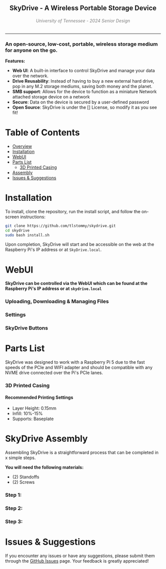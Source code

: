 <h2 align="center" style="border:none">
  SkyDrive - A Wireless Portable Storage Device
  <h6 align="center" style="color: gray;">
    University of Tennessee - 2024 Senior Design
  </h6>
</h2>

-----

### An open-source, low-cost, portable, wireless storage medium for anyone on the go.

**Features:**
- **Web UI**: A built-in interface to control SkyDrive and manage your data over the network.
- **Drive Reusability**: Instead of having to buy a new external hard drive, pop in any M.2 storage mediums, saving both money and the planet.
- **SMB support**: Allows for the device to function as a miniature Network attached storage device on a network
- **Secure**: Data on the device is secured by a user-defined password
- **Open Source**: SkyDrive is under the [] License, so modify it as you see fit!

# Table of Contents
* [Overview](#)
* [Installation](#installation)
* [WebUI](#webui)
* [Parts List](#parts-list)
   * [3D Printed Casing](#3d-printed-casing)
* [Assembly](#skydrive-assembly)
* [Issues & Suggestions](#issues--suggestions)


# Installation

To install, clone the repository, run the install script, and follow the on-screen instructions:

```bash
git clone https://github.com/tlstommy/skydrive.git
cd skydrive
sudo bash install.sh

```

Upon completion, SkyDrive will start and be accessible on the web at the Raspberry Pi's IP address or at `SkyDrive.local`.


# WebUI

**SkyDrive can be controlled via the WebUI which can be found at the Raspberry Pi's IP address or at `skydrive.local`**




### Uploading, Downloading & Managing Files


### Settings


### SkyDrive Buttons


# Parts List

SkyDrive was designed to work with a Raspberry Pi 5 due to the fast speeds of the PCIe and WIFI adapter and should be compatible with any NVME drive connected over the Pi's PCIe lanes. 

### 3D Printed Casing


#### Recommended Printing Settings
- Layer Height: 0.15mm
- Infill: 10%-15%
- Supports: Baseplate

# SkyDrive Assembly

Assembling SkyDrive is a straightforward process that can be completed in x simple steps.

**You will need the following materials:**
- (2) Standoffs
- (2) Screws
  
### Step 1:

### Step 2: 

### Step 3: 






# Issues & Suggestions
If you encounter any issues or have any suggestions, please submit them through the [GitHub Issues](https://github.com/tlstommy/skydrive/issues) page. Your feedback is greatly appreciated!



